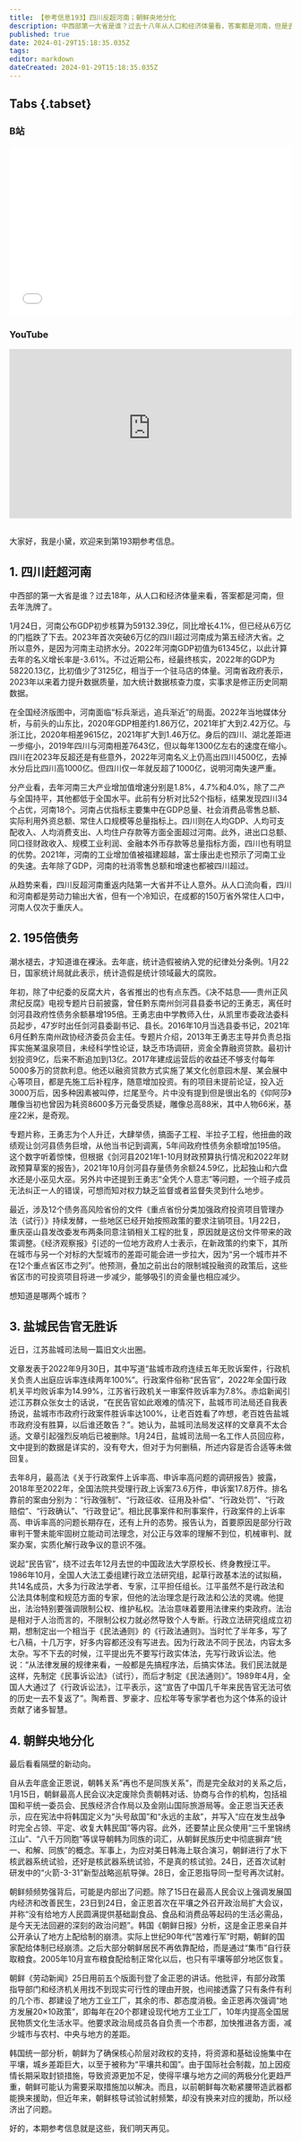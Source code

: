 ```yaml
---
title: 【参考信息193】四川反超河南；朝鲜央地分化
description: 中西部第一大省是谁？过去十八年从人口和经济体量看，答案都是河南，但是去年洗牌了。河南“挤水分”后，前年和去年的GDP都跌下六万亿，被四川超越。其实2021年河南工业增加值就被福建超越，富士康出走也预示了河南工业的失速。除了中纪委的反腐大片，各省推出的也有点儿东西，贵州的就很好看。朝鲜频频示强，但经济出了问题。金正恩批评“没有给地方人民圆满提供基础副食品、食品和消费品等起码的生活必需品”，要求缩小城乡、央地差距。
published: true
date: 2024-01-29T15:18:35.035Z
tags: 
editor: markdown
dateCreated: 2024-01-29T15:18:35.035Z
---
```


## Tabs {.tabset}
### B站
<div style="position: relative; padding: 30% 45%;">
<iframe style="position: absolute; width: 100%; height: 100%; left: 0; top: 0;" src="//player.bilibili.com/player.html?&bvid=BV1KT4y1t7kB&page=1&as_wide=1&high_quality=1&danmaku=1&autoplay=0" scrolling="no" border="0" frameborder="no" framespacing="0" allowfullscreen="true"></iframe>
</div>

### YouTube
<div style="position: relative; padding: 30% 45%;">
<iframe style="position: absolute; top: 0; left: 0; width: 100%; height: 100%;" src="https://www.youtube-nocookie.com/embed/YoutubeVID" title="YouTube video player" frameborder="0" allow="accelerometer; autoplay; clipboard-write; encrypted-media; gyroscope; picture-in-picture" allowfullscreen></iframe>
</div>

## 

大家好，我是小黛，欢迎来到第193期参考信息。

## 1. 四川赶超河南

中西部的第一大省是谁？过去18年，从人口和经济体量来看，答案都是河南，但去年洗牌了。

1月24日，河南公布GDP初步核算为59132.39亿，同比增长4.1%，但已经从6万亿的门槛跌了下去。2023年首次突破6万亿的四川超过河南成为第五经济大省。之所以意外，是因为河南主动挤水分。2022年河南GDP初值为61345亿，以此计算去年的名义增长率是-3.61%。不过近期公布，经最终核实，2022年的GDP为58220.13亿，比初值少了3125亿，相当于一个驻马店的体量。河南省政府表示，2023年以来着力提升数据质量，加大统计数据核查力度，实事求是修正历史同期数据。

在全国经济版图中，河南面临“标兵渐远，追兵渐近”的局面。2022年当地媒体分析，与前头的山东比，2020年GDP相差约1.86万亿，2021年扩大到2.42万亿。与浙江比，2020年相差9615亿，2021年扩大到1.46万亿。身后的四川、湖北差距进一步缩小，2019年四川与河南相差7643亿，但以每年1300亿左右的速度在缩小。四川在2023年反超还是有些意外，2022年河南名义上仍高出四川4500亿，去掉水分后比四川高1000亿。但四川仅一年就反超了1000亿，说明河南失速严重。

分产业看，去年河南三大产业增加值增速分别是1.8%，4.7%和4.0%，除了二产与全国持平，其他都低于全国水平。此前有分析对比52个指标，结果发现四川34个占优，河南18个。河南占优指标主要集中在GDP总量、社会消费品零售总额、实际利用外资总额、常住人口规模等总量指标上。四川则在人均GDP、人均可支配收入、人均消费支出、人均住户存款等方面全面超过河南。此外，进出口总额、同口径财政收入、规模工业利润、金融本外币存款等总量指标方面，四川也有明显的优势。2021年，河南的工业增加值被福建超越，富士康出走也预示了河南工业的失速。去年除了GDP，河南的社消零售总额和增速也都被四川超过。

从趋势来看，四川反超河南重返内陆第一大省并不让人意外。从人口流向看，四川和河南都是劳动力输出大省，但有一个冷知识，在成都的150万省外常住人口中，河南人仅次于重庆人。

## 2. 195倍债务

潮水褪去，才知道谁在裸泳。去年底，统计造假被纳入党的纪律处分条例。1月22日，国家统计局就此表示，统计造假是统计领域最大的腐败。

年初，除了中纪委的反腐大片，各省推出的也有点东西。《决不姑息——贵州正风肃纪反腐》电视专题片日前披露，曾任黔东南州剑河县县委书记的王勇志，离任时剑河县政府性债务余额暴增195倍。王勇志由中学教师入仕，从凯里市委政法委科员起步，47岁时出任剑河县委副书记、县长。2016年10月当选县委书记，2021年6月任黔东南州政协经济委员会主任。专题片介绍，2013年王勇志主导并负责总指挥实施某温泉项目，未经科学性论证，缺乏市场调研，资金全靠融资贷款。最初计划投资9亿，后来不断追加到13亿。2017年建成运营后的收益还不够支付每年5000多万的贷款利息。他还以融资贷款方式实施了某文化创意园木屋、某会展中心等项目，都是先施工后补程序，随意增加投资。有的项目未提前论证，投入近3000万后，因多种因素被叫停，烂尾至今。片中没有提到但是很出名的《仰阿莎》雕像当初也曾因为耗资8600多万元备受质疑，雕像总高88米，其中人物66米，基座22米，是奇观。

专题片称，王勇志为个人升迁，大肆举债，搞面子工程、半拉子工程，他扭曲的政绩观让剑河县债务巨增，从他当书记到调离，5年间政府性债务余额增加195倍。这个数字听着惊悚，但根据《剑河县2021年1-10月财政预算执行情况和2022年财政预算草案的报告》，2021年10月剑河县存量债务余额24.59亿，比起独山和六盘水还是小巫见大巫。另外片中还提到王勇志“全凭个人意志”等问题，一个班子成员无法纠正一人的错误，可想而知对权力缺乏监督或者监督失灵到什么地步。

最近，涉及12个债务高风险省份的文件《重点省份分类加强政府投资项目管理办法（试行）》持续发酵，一些地区已经开始按照政策的要求注销项目。1月22日，重庆巫山县发改委发布两条同意注销相关工程的批复，原因就是这份文件带来的政策调整。《经济观察报》引述的一位地方政府人士表示，在新政策的约束下，其所在城市与另一个对标的大型城市的差距可能会进一步拉大，因为“另一个城市并不在12个重点省区市之列”。他预测，叠加之前出台的限制城投融资的政策后，这些省区市的可投资项目将进一步减少，能够吸引的资金量也相应减少。

想知道是哪两个城市？

## 3. 盐城民告官无胜诉

近日，江苏盐城司法局一篇旧文火出圈。

文章发表于2022年9月30日，其中写道“盐城市政府连续五年无败诉案件，行政机关负责人出庭应诉率连续两年100%”。行政案件俗称“民告官”，2022年全国行政机关平均败诉率为14.99%，江苏省行政机关一审案件败诉率为7.8%。赤焰新闻引述江苏群众张女士的话说，“在民告官如此艰难的情况下，盐城市司法局还自我表扬说，盐城市市政府行政案件胜诉率达100%，让老百姓看了咋想，老百姓告盐城市政府没有胜算，以后谁还敢告？”。她认为，盐城司法局发这样的文章真不太合适。文章引起强烈反响后已被删除。1月24日，盐城司法局一名工作人员回应称，文中提到的数据是详实的，没有夸大，但对于为何删稿，所述内容是否合适等未做回复。

去年8月，最高法《关于行政案件上诉率高、申诉率高问题的调研报告》披露，2018年至2022年，全国法院共受理行政上诉案73.6万件，申诉案17.8万件。排名靠前的案由分别为：“行政强制”、“行政征收、征用及补偿”、“行政处罚”、“行政赔偿”、“行政确认”、“行政登记”。相比民事案件和刑事案件，行政案件的上诉率高、申诉率高的问题长期存在，还有上升的态势。报告认为，首要原因是部分行政审判干警未能牢固树立能动司法理念，对公正与效率的理解不到位，机械审判、就案办案，实质化解行政争议的意识不强。

说起“民告官”，绕不过去年12月去世的中国政法大学原校长、终身教授江平。1986年10月，全国人大法工委组建行政立法研究组，起草行政基本法的试拟稿，共14名成员，大多为行政法学者、专家，江平担任组长。江平虽然不是行政法和公法具体制度和规范方面的专家，但他的法治理念是行政法和公法的灵魂。他提出，法治特别要强调限制公权、维护私权。法治意味着要用法律来约束政府。法治是相对于人治而言的，不限制公权力就必然导致个人专断。行政立法研究组成立初期，想制定出一个相当于《民法通则》的《行政法通则》。当时忙了半年多，写了七八稿，十几万字，好多内容都还没有写进去。因为行政法不同于民法，内容太多太杂。写不下去的时候，江平提出先不要写行政实体法，先写行政诉讼法。他说：“从法律发展的规律来看，一般都是先搞程序法，后搞实体法。我们民法就是这样，先制定《民事诉讼法》（试行），而后才制定《民法通则》”。1989年4月，全国人大通过了《行政诉讼法》，江平表示，这“宣告了中国几千年来民告官无法可依的历史一去不复返了”。陶希晋、罗豪才、应松年等专家学者也为这个体系的设计贡献了诸多智慧。

## 4. 朝鲜央地分化

最后看看隔壁的新动向。

自从去年底金正恩说，朝韩关系“再也不是同族关系”，而是完全敌对的关系之后，1月15日，朝鲜最高人民会议决定废除负责朝韩对话、协商与合作的机构，包括祖国和平统一委员会、民族经济合作局以及金刚山国际旅游局等。金正恩当天还表示，应在宪法中将韩国定义为“头号敌国”和“永远的主敌”，并写入“应在发生战争时完全占领、平定、收复大韩民国”等内容。此外，还要禁止民众使用“三千里锦绣江山”、“八千万同胞”等误导朝韩为同族的词汇，从朝鲜民族历史中彻底摒弃“统一、和解、同族”的概念。军事上，为应对美日韩海上联合演习，朝鲜进行了水下核武器系统试验，还好是核武器系统试验，不是真的核试验。24日，还首次试射研发中的“火箭-3-31”新型战略巡航导弹。28日，金正恩指导同一型号再次试射。

朝鲜频频势强背后，可能是内部出了问题。除了15日在最高人民会议上强调发展国内经济和改善民生，23日到24日，金正恩首次在平壤之外召开政治局扩大会议，并称“没有给地方人民圆满提供基础副食品、食品和消费品等起码的生活必需品，是今天无法回避的深刻的政治问题”。韩国《朝鲜日报》分析，这是金正恩亲自并公开承认了地方上配给制的崩溃。实际上世纪90年代“苦难行军”时期，朝鲜的国家配给体制已经崩溃。之后大部分朝鲜居民不再依靠配给，而是通过“集市”自行获取粮食。2005年10月宣布粮食配给制正常化以后，也只有平壤等部分地区恢复。

朝鲜《劳动新闻》25日用前五个版面刊登了金正恩的讲话。他批评，有部分政策指导部门和经济机关用找不到现实可行性的理由开脱，也间接透露了只有条件有利的几个市、郡建设了地方工业工厂，其余的市、郡态度消极。金正恩再次强调“地方发展20×10政策”，即每年在20个郡建设现代地方工业工厂，10年内提高全国居民物质文化生活水平。他要求政治局成员各自负责一个市郡，加快推进各方面，减少城市与农村、中央与地方的差距。

韩国统一部分析，朝鲜为了确保核心阶层对政权的支持，将资源和基础设施集中在平壤，城乡差距巨大，以至于被称为“平壤共和国”。由于国际社会制裁，加上因疫情长期采取封锁措施，导致资源更加不足，使得平壤与地方之间的两极分化更趋严重，朝鲜可能认为需要采取措施加以解决。而且，以前朝鲜每次勒紧腰带造武器都能换来援助，但近年来，朝鲜核导试验试射频繁，却没有换来对应的援助，所以经济出了问题。

好的，本期参考信息就是这些，我们明天再见。
